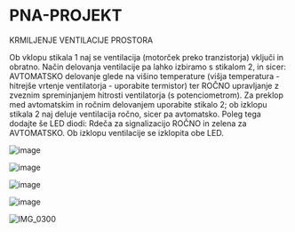 # PNA-PROJEKT
KRMILJENJE VENTILACIJE PROSTORA


Ob vklopu stikala 1 naj se ventilacija (motorček preko tranzistorja) vključi in obratno. Način delovanja ventilacije pa lahko izbiramo s stikalom 2, in sicer: AVTOMATSKO delovanje glede na višino temperature (višja temperatura - hitrejše vrtenje ventilatorja - uporabite termistor) ter ROČNO upravljanje z zveznim spreminjanjem hitrosti ventilatorja (s potenciometrom). Za preklop med avtomatskim in ročnim delovanjem uporabite stikalo 2; ob izklopu stikala 2 naj deluje ventilacija ročno, sicer pa avtomatsko. Poleg tega dodajte še LED diodi: Rdeča za signalizacijo ROČNO in zelena za AVTOMATSKO. Ob izklopu ventilacije se izklopita obe LED.


![image](https://user-images.githubusercontent.com/129843992/231967635-c5047af4-7a64-4e15-8292-2a2211359a7e.png)


![image](https://user-images.githubusercontent.com/129843992/231968165-034b6e67-8ea3-4b39-8eaa-c8582193552a.png)


![image](https://user-images.githubusercontent.com/129843992/231968844-e4b46e07-3ca3-447c-9c7f-5e739937b60a.png)


![image](https://user-images.githubusercontent.com/129843992/231972000-9e3ef2ed-f82b-4849-93f1-3289c490f56c.png)

![IMG_0300](https://user-images.githubusercontent.com/129843992/232754633-573c3f1b-dbd6-4525-a6d2-a31da007538f.jpg)


